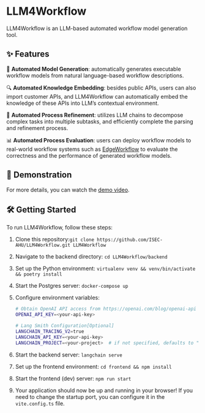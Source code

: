 # LLM4Workflow

LLM4Workflow is an LLM-based automated workflow model generation tool.

## ✨ Features

🤖  **Automated Model Generation**: automatically generates executable workflow models from natural language-based workflow descriptions.

🔍 **Automated Knowledge Embedding**: besides public APIs, users can also import customer APIs, and LLM4Workflow can automatically embed the knowledge of these APIs into LLM’s contextual environment.

🔄  **Automated Process Refinement**: utilizes LLM chains to decompose complex tasks into multiple subtasks, and efficiently complete the parsing and refinement process.

📊 **Automated Process Evaluation**: users can deploy workflow models to real-world workflow systems such as [EdgeWorkflow](https://github.com/ISEC-AHU/EdgeWorkflow) to evaluate the correctness and the performance of generated workflow models.

## 🎥 Demonstration

For more details, you can watch the [demo video](https://www.youtube.com/watch?v=XRQ0saKkuxY).

## 🛠️ Getting Started

To run LLM4Workflow, follow these steps:

1. Clone this repository:`git clone https://github.com/ISEC-AHU/LLM4Workflow.git LLM4Workflow`

2. Navigate to the backend directory: `cd LLM4Workflow/backend`

3. Set up the Python  environment: `virtualenv venv && venv/bin/activate && poetry install`

4. Start the Postgres server: `docker-compose up`

5. Configure environment variables:

   ```sh
   # Obtain OpenAI API access from https://openai.com/blog/openai-api
   OPENAI_API_KEY=<your-api-key>
   
   # Lang Smith Configuration[Optional]
   LANGCHAIN_TRACING_V2=true
   LANGCHAIN_API_KEY=<your-api-key>
   LANGCHAIN_PROJECT=<your-project>  # if not specified, defaults to "default"
   ```

6. Start the backend server: `langchain serve`

7. Set up the frontend environment: `cd frontend && npm install`

8. Start the frontend (dev) server: `npm run start`

9. Your application should now be up and running in your browser! If you need to change the startup port, you can configure it in the `vite.config.ts` file.
